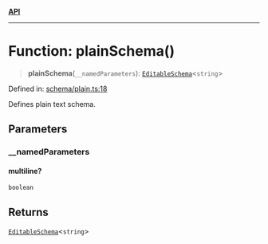 [**API**](../API.md)

***

# Function: plainSchema()

> **plainSchema**(`__namedParameters`): [`EditableSchema`](../interfaces/EditableSchema.md)\<`string`\>

Defined in: [schema/plain.ts:18](https://github.com/inokawa/edix/blob/5dda010c7d491e5c9162d0f17dc6178b28acc47b/src/core/schema/plain.ts#L18)

Defines plain text schema.

## Parameters

### \_\_namedParameters

#### multiline?

`boolean`

## Returns

[`EditableSchema`](../interfaces/EditableSchema.md)\<`string`\>
